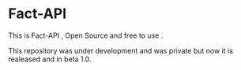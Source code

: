 # Fact-API
This is Fact-API , Open Source and free to use .

This repository was under development and was private but now it is realeased and in beta 1.0.

